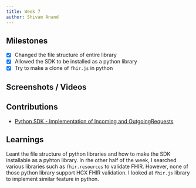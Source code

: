 ```yaml
---
title: Week 7
author: Shivam Anand
---
```


## Milestones

- [x] Changed the file structure of entire library
- [x] Allowed the SDK to be installed as a python library
- [x] Try to make a clone of `fhir.js` in python

## Screenshots / Videos

## Contributions

- [Python SDK - Implementation of Incoming and OutgoingRequests 
](https://github.com/Swasth-Digital-Health-Foundation/integration-sdks/pull/66)

## Learnings

Leant the file structure of python libraries and how to make the SDK installable as a pyhton library. In rhe other half of the week, I searched various libraries such as `fhir.resources` to validate FHIR. However, none of those python library support HCX FHIR validation. I looked at `fhir.js` library to implement similar feature in python.
